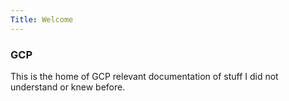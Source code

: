 ```yaml
---
Title: Welcome
---
```


### GCP

This is the home of GCP relevant documentation of stuff I did not understand or knew before.

